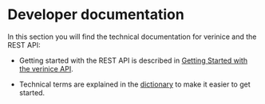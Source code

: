 <!-- © 2024 The Project Contributors - see AUTHORS.txt -->
# Developer documentation

In this section you will find the technical documentation for verinice and the REST API:

* Getting started with the REST API is described in [Getting Started with the verinice API](getting-started-with-the-verinice-api).

* Technical terms are explained in the [dictionary](dictionary) to make it easier to get started.
